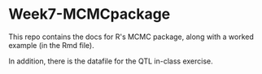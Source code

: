 # Week7-MCMCpackage

This repo contains the docs for R's MCMC package, along with a worked example (in the Rmd file).

In addition, there is the datafile for the QTL in-class exercise.
